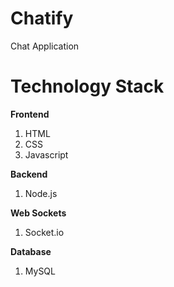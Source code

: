 # Chatify
Chat Application

<h1>Technology Stack</h1>
<b>Frontend</b>
<ol style=1>
<li>HTML</li>
<li>CSS</li>
<li>Javascript</li>
</ol>

<b>Backend</b>
<ol style=1>
<li>Node.js</li>
</ol>

<b>Web Sockets</b>
<ol style=1>
<li>Socket.io</li>
</ol>

<b>Database</b>
<ol style=1>
<li>MySQL</li>
</ol>


  
